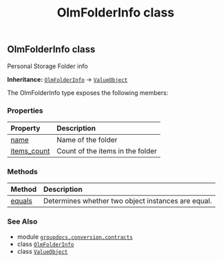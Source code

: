 ﻿---
title: OlmFolderInfo class
second_title: GroupDocs.Conversion for Python via .NET API References
description: 
type: docs
weight: 320
url: /python-net/groupdocs.conversion.contracts/olmfolderinfo/
is_root: false
---

## OlmFolderInfo class

Personal Storage Folder info



**Inheritance:** [`OlmFolderInfo`](/conversion/python-net/groupdocs.conversion.contracts/olmfolderinfo) → 
[`ValueObject`](/conversion/python-net/groupdocs.conversion.contracts/valueobject)



The OlmFolderInfo type exposes the following members:

### Properties
| Property | Description |
| :- | :- |
| [name](/conversion/python-net/groupdocs.conversion.contracts/olmfolderinfo/name) | Name of the folder |
| [items_count](/conversion/python-net/groupdocs.conversion.contracts/olmfolderinfo/items_count) | Count of the items in the folder |


### Methods
| Method | Description |
| :- | :- |
| [equals](/conversion/python-net/groupdocs.conversion.contracts/olmfolderinfo/equals/#groupdocs.conversion.contracts.ValueObject) | Determines whether two object instances are equal. |



### See Also
* module [`groupdocs.conversion.contracts`](..)
* class [`OlmFolderInfo`](/conversion/python-net/groupdocs.conversion.contracts/olmfolderinfo)
* class [`ValueObject`](/conversion/python-net/groupdocs.conversion.contracts/valueobject)
